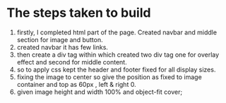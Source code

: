   # The steps taken to build
1. firstly, I completed html part of the page. Created navbar and middle section for  image and  button.
2. created navbar it has few links.
3. then create a div tag within which created two div tag one for overlay effect and second for middle content.
4. so to apply css kept the header and footer fixed for all display sizes.
5.  fixing the image to center so give the position as fixed to image container and top as 60px , left & right 0.
6.  given image height and width 100% and object-fit cover;
